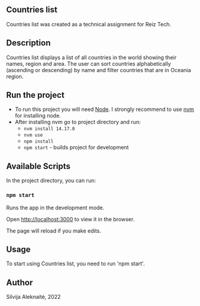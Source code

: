 ## Countries list

Countries list was created as a technical assignment for Reiz Tech.

## Description

Countries list displays a list of all countries in the world showing their names, region and area. The user can sort countries alphabetically (ascending or descending) by name and filter countries that are in Oceania region.

## Run the project

- To run this project you will need [Node](https://nodejs.org/en/). I strongly recommend to use [nvm](https://github.com/nvm-sh/nvm) for installing node.
- After installing nvm go to project directory and run:
  - `nvm install 14.17.0`
  - `nvm use`
  - `npm install`
  - `npm start` - builds project for development

## Available Scripts

In the project directory, you can run:

### `npm start`

Runs the app in the development mode.

Open [http://localhost:3000](http://localhost:3000) to view it in the browser.

The page will reload if you make edits.
## Usage

To start using Countries list, you need to run 'npm start'.

## Author

Silvija Aleknaitė, 2022